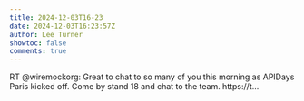 ```yaml
---
title: 2024-12-03T16-23
date: 2024-12-03T16:23:57Z
author: Lee Turner
showtoc: false
comments: true
---
```


RT @wiremockorg: Great to chat to so many of you this morning as APIDays Paris kicked off. Come by stand 18 and chat to the team. https://t…

